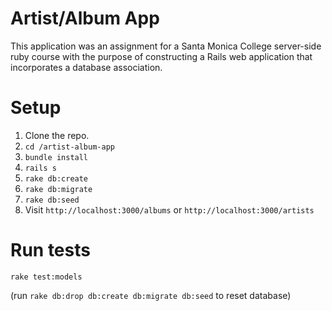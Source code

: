 # Artist/Album App

This application was an assignment for a Santa Monica College server-side ruby course with the purpose of constructing a Rails web application that incorporates a database association.

# Setup

1. Clone the repo.
2. `cd /artist-album-app`
3. `bundle install`
4. `rails s`
5. `rake db:create`
6. `rake db:migrate`
7. `rake db:seed`
8. Visit `http://localhost:3000/albums` or `http://localhost:3000/artists`

# Run tests
`rake test:models`

(run `rake db:drop db:create db:migrate db:seed` to reset database)
